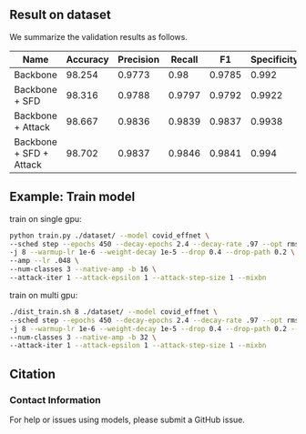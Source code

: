 ## Result on dataset
We summarize the validation results as follows.


|Name              |Accuracy|Precision|Recall|F1    |Specificity| Weight|
|--------------------|--------|---------|------|------|-----------|-----------|
|Backbone            |98.254  |0.9773   |0.98  |0.9785|0.992      | [download](https://github.com/xwj260817/covid-effnet/releases/download/v0.1/covid_effnet.pth) |
|Backbone + SFD        |98.316  |0.9788   |0.9797|0.9792|0.9922     | [download](https://github.com/xwj260817/covid-effnet/releases/download/v0.1/covid_effnet_sfd.pth) |
|Backbone + Attack    |98.667  |0.9836   |0.9839|0.9837|0.9938     | [download](https://github.com/xwj260817/covid-effnet/releases/download/v0.1/covid_effnet_attack.pth) |
|Backbone + SFD + Attack|98.702  |0.9837   |0.9846|0.9841|0.994      | [download](https://github.com/xwj260817/covid-effnet/releases/download/v0.1/covid_effnet_sfd_attack.pth) |

## Example: Train model
train on single gpu:
```bash
python train.py ./dataset/ --model covid_effnet \
--sched step --epochs 450 --decay-epochs 2.4 --decay-rate .97 --opt rmsproptf --opt-eps .001 \
-j 8 --warmup-lr 1e-6 --weight-decay 1e-5 --drop 0.4 --drop-path 0.2 \
--amp --lr .048 \
--num-classes 3 --native-amp -b 16 \
--attack-iter 1 --attack-epsilon 1 --attack-step-size 1 --mixbn
```

train on multi gpu:
```bash
./dist_train.sh 8 ./dataset/ --model covid_effnet \
--sched step --epochs 450 --decay-epochs 2.4 --decay-rate .97 --opt rmsproptf --opt-eps .001 \
-j 8 --warmup-lr 1e-6 --weight-decay 1e-5 --drop 0.4 --drop-path 0.2 --amp --lr .048 \
--num-classes 3 --native-amp -b 32 \
--attack-iter 1 --attack-epsilon 1 --attack-step-size 1 --mixbn
```

## Citation


### Contact Information

For help or issues using models, please submit a GitHub issue.

